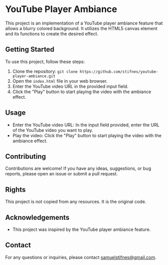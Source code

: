 # YouTube Player Ambiance

This project is an implementation of a YouTube player ambiance feature that allows a blurry colored background. It utilizes the HTML5 canvas element and its functions to create the desired effect.

## Getting Started

To use this project, follow these steps:

1. Clone the repository: `git clone https://github.com/stifnes/youtube-player-ambiance.git`
2. Open the `index.html` file in your web browser.
3. Enter the YouTube video URL in the provided input field.
4. Click the "Play" button to start playing the video with the ambiance effect.

## Usage

- Enter the YouTube video URL: In the input field provided, enter the URL of the YouTube video you want to play.
- Play the video: Click the "Play" button to start playing the video with the ambiance effect.

## Contributing

Contributions are welcome! If you have any ideas, suggestions, or bug reports, please open an issue or submit a pull request.

## Rights

This project is not copied from any resources. It is the original code.

## Acknowledgements

- This project was inspired by the YouTube player ambiance feature.

## Contact

For any questions or inquiries, please contact [samuelstifnes@gmail.com](mailto:samuelstifnes@gmail.com).
